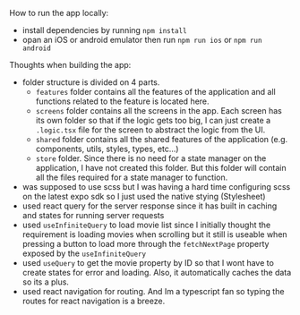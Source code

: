 How to run the app locally:

- install dependencies by running `npm install`
- opan an iOS or android emulator then run `npm run ios` or `npm run android`

Thoughts when building the app:

- folder structure is divided on 4 parts.
  - `features` folder contains all the features of the application and all functions related to the feature is
    located here.
  - `screens` folder contains all the screens in the app. Each screen has its own folder so that if the logic
    gets too big, I can just create a `.logic.tsx` file for the screen to abstract the logic from the UI.
  - `shared` folder contains all the shared features of the application (e.g. components, utils, styles, types, etc...)
  - `store` folder. Since there is no need for a state manager on the application, I have not created this folder. But this folder will contain all the files required for a state manager to function.
- was supposed to use scss but I was having a hard time configuring scss on the latest expo sdk so
  I just used the native stying (Stylesheet)
- used react query for the server response since it has built in caching and states for running server requests
- used `useInfiniteQuery` to load movie list since I initially thought the requirement is loading movies
  when scrolling but it still is useable when pressing a button to load more through the `fetchNextPage` property
  exposed by the `useInfiniteQuery`
- used `useQuery` to get the movie property by ID so that I wont have to create states for error and loading. Also,
  it automatically caches the data so its a plus.
- used react navigation for routing. And Im a typescript fan so typing the routes for react navigation is a breeze.
